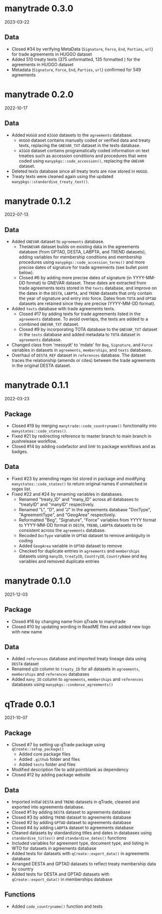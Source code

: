 # manytrade 0.3.0

2023-03-22

## Data

* Closed #34 by verifying MetaData (`Signature`, `Force`, `End`, `Parties`, `url`) for trade agreements in HUGGO dataset
* Added 510 treaty texts (375 unformatted, 135 formatted ) for the agreements in HUGGO dataset
* Metadata (`Signature`, `Force`, `End`, `Parties`, `url`) confirmed for 549 agreements

# manytrade 0.2.0

2022-10-17

## Data
* Added `HUGGO` and `AIGGO` datasets to the `agreements` database.
  * `HUGGO` dataset contains manually coded or verified data and treaty texts,
  replacing the `GNEVAR_TXT` dataset in the texts database.
  * `AIGGO` dataset contains programatically coded information on text treaties
  such as accession conditions and procedures that were coded using `manypkgs::code_accession()`,
  replacing the `GNEVAR` dataset.
* Deleted texts database since all treaty texts are now stored in `HUGGO`.
* Treaty texts were cleaned again using the updated `manypkgs::standardise_treaty_text()`.

# manytrade 0.1.2

2022-07-13

## Data
* Added `GNEVAR` dataset to `agreements` database.
  * The`GNEVAR` dataset builds on existing data in the agreements database 
  (from GPTAD, DESTA, LABPTA, and TREND datasets), adding variables for 
  membership conditions and membership procedures using
  `manypkgs::code_accession_terms()` and more precise dates of signature
  for trade agreements (see bullet point below).
  * Closed #6 by adding more precise dates of signature (in YYYY-MM-DD format) 
  to GNEVAR dataset. These dates are extracted from trade agreements texts 
  stored in the `texts` database, and improve on the dates in the `DESTA`, 
  `LABPTA`, and `TREND` datasets that only contain the year of signature 
  and entry into force. Dates from `TOTA` and `GPTAD` datasets are retained
  since they are precise (YYYY-MM-DD format).
* Added `texts` database with trade agreements texts.
  * Closed #17 by adding texts for trade agreements listed in the `agreements` database. 
  To avoid overlaps, the texts are added to a combined `GNEVAR_TXT` dataset.
  * Closed #9 by incorporating TOTA database to the `GNEVAR_TXT` dataset in the 
  `texts` database and added metadata to `TOTA` dataset in `agreements` database.
* Changed class from 'messydt' to 'mdate' for `Beg`, `Signature`, and `Force` 
variables in datasets in `agreements`, `memberships`, and `texts` databases.
* Overhaul of `DESTA_REF` dataset in `references` database. The dataset traces
the relationship (amends or cites) between the trade agreements in the original DESTA dataset.

# manytrade 0.1.1

2022-03-23

## Package

* Closed #19 by merging `manytrade::code_countryname()` functionality into `manystates::code_states()`.
* Fixed #21 by redirecting reference to master branch to main branch in pushrelease workflow.
* Closed #14 by adding codefactor and lintr to package workflows and as badges.

## Data

* Fixed #23 by amending regex list stored in package and modifying `manystates::code_states()` to return original names if unmatched in regex list.
* Fixed #22 and #24 by renaming variables in databases.
  * Renamed "treaty_ID" and "many_ID" across all databases to "treatyID" and "manyID" respectively.
  * Renamed "L", "D", and "J" in the agreements database "DocType", "AgreementType", and "GeogArea" respectively.
  * Reformatted "Beg", "Signature", "Force" variables from YYYY format to YYYY-MM-DD format in `DESTA`, `TREND`, `LABPTA` datasets to be consistent across the `agreements` database.
  * Recoded `DocType` variable in `GPTAD` dataset to remove ambiguity in coding
  * Added `GeogArea` variable in `GPTAD` dataset to remove
  * Checked for duplicate entries in `agreements` and `memberships` datasets using `manyID`, `treatyID`, `CountryID`, `CountryName` and `Beg` variables and removed duplicate entries

# manytrade 0.1.0

2021-12-03

## Package
* Closed #16 by changing name from qTrade to manytrade
* Closed #10 by updating wording in ReadME files and added new logo with new name

## Data
* Added `references` database and imported treaty lineage data using `DESTA` dataset
* Renamed `qID` column to `treaty_ID` for all datasets in `agreements`, 
`memberships` and `references` databases
* Added `many_ID` column to `agreements`, `memberships` and `references` databases 
using `manypkgs::condense_agreements()`

# qTrade 0.0.1

2021-10-07

## Package

* Closed #7 by setting up qTrade package using `qCreate::setup_package()`
  * Added core package files
  * Added `.github` folder and files
  * Added `tests` folder and files
* Modified description file to add pointblank as dependency
* Closed #12 by adding package website

## Data

* Imported initial `DESTA` and `TREND` datasets in qTrade, cleaned and exported into agreements database.
* Closed #1 by adding `DESTA` dataset to agreements database
* Closed #3 by adding `TREND` dataset to agreements database
* Closed #2 by adding `GPTAD` dataset to agreements database
* Closed #4 by adding `LABPTA` dataset to agreements database
* Cleaned datasets by standardizing titles and dates in databases using `standardise_titles()` and  `standardise_dates()` functions
* Included variables for agreement type, document type, and listing in WTO for datasets in agreements database
* Added tests for datasets with `qCreate::export_data()` in agreements database
* Arranged DESTA and GPTAD datasets to reflect treaty membership data by country
* Added tests for DESTA and GPTAD datasets with `qCreate::export_data()` in memberships database

## Functions
* Added `code_countryname()` function and tests

